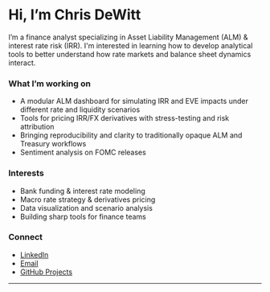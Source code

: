 # Hi, I’m Chris DeWitt

I’m a finance analyst specializing in Asset Liability Management (ALM) & interest rate risk (IRR). I'm interested in learning how to develop analytical tools to better understand how rate markets and balance sheet dynamics interact.

### What I’m working on

- A modular ALM dashboard for simulating IRR and EVE impacts under different rate and liquidity scenarios
- Tools for pricing IRR/FX derivatives with stress-testing and risk attribution
- Bringing reproducibility and clarity to traditionally opaque ALM and Treasury workflows
- Sentiment analysis on FOMC releases

### Interests

- Bank funding & interest rate modeling  
- Macro rate strategy & derivatives pricing  
- Data visualization and scenario analysis  
- Building sharp tools for finance teams

### Connect

- [LinkedIn](https://www.linkedin.com/in/CNxnDW)
- [Email](mailto:DeWittCN@gmail.com)
- [GitHub Projects](https://github.com/Chris-DeWitt?tab=repositories)

---


<!---
chris-dewitt/chris-dewitt is a ✨ special ✨ repository because its `README.md` (this file) appears on your GitHub profile.
You can click the Preview link to take a look at your changes.
--->

